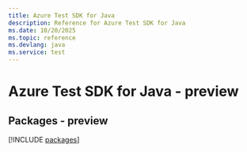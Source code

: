 ```yaml
---
title: Azure Test SDK for Java
description: Reference for Azure Test SDK for Java
ms.date: 10/20/2025
ms.topic: reference
ms.devlang: java
ms.service: test
---
```

# Azure Test SDK for Java - preview
## Packages - preview
[!INCLUDE [packages](test-index.md)]